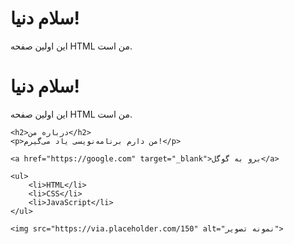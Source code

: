 <!DOCTYPE html>
<html lang="fa">
<head>
    <meta charset="UTF-8">
    <meta name="viewport" content="width=device-width, initial-scale=1.0">
    <title>صفحه من</title>
</head>
<body>
    <h1>سلام دنیا!</h1>
    <p>این اولین صفحه HTML من است.</p>
</body>
</html>
<!DOCTYPE html>
<html lang="fa">
<head>
    <meta charset="UTF-8">
    <meta name="viewport" content="width=device-width, initial-scale=1.0">
    <title>صفحه من</title>
</head>
<body>
    <h1>سلام دنیا!</h1>
    <p>این اولین صفحه HTML من است.</p>

    <h2>درباره من</h2>
    <p>من دارم برنامه‌نویسی یاد می‌گیرم!</p>

    <a href="https://google.com" target="_blank">برو به گوگل</a>

    <ul>
        <li>HTML</li>
        <li>CSS</li>
        <li>JavaScript</li>
    </ul>

    <img src="https://via.placeholder.com/150" alt="نمونه تصویر">
</body>
</html>
